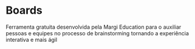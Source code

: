 # Boards
Ferramenta gratuita desenvolvida pela Margi Education para o auxiliar pessoas e equipes no processo de brainstorming tornando a experiência interativa e mais ágil
